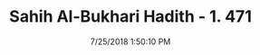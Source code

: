 ---
title        : "Sahih Al-Bukhari Hadith - 1. 471"
date         : 7/25/2018 1:50:10 PM
draft        : false
type         : "hadith"
layout       : "hadith"
BookCode     : "SHB"
VolumeNumber : "1"
HadithNumber : "471"
categories  :  ["Prayer-Mosques on the way to Medina"]
tags  :  ["Fudail bin Sulaiman"]
---